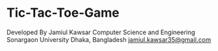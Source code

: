 # Tic-Tac-Toe-Game
Developed By 
Jamiul Kawsar
Computer Science and Engineering
Sonargaon University
Dhaka, Bangladesh
jamiul.kawsar35@gmail.com
